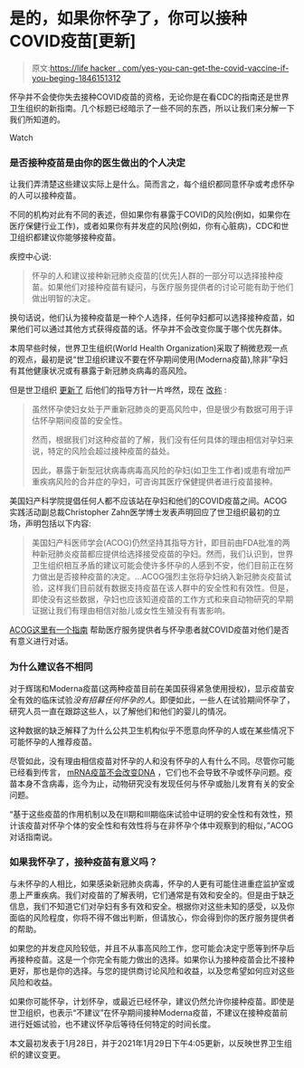 # 是的，如果你怀孕了，你可以接种COVID疫苗[更新]

> 原文:[https://life hacker . com/yes-you-can-get-the-covid-vaccine-if-you-beging-1846151312](https://lifehacker.com/yes-you-can-get-the-covid-vaccine-if-youre-pregnant-1846151312)

怀孕并不会使你失去接种COVID疫苗的资格，无论你是在看CDC的指南还是世界卫生组织的新指南。几个标题已经暗示了一些不同的东西，所以让我们来分解一下我们所知道的。

Watch

### 是否接种疫苗是由你的医生做出的个人决定

让我们弄清楚这些建议实际上是什么。简而言之，每个组织都同意怀孕或考虑怀孕的人可以接种疫苗。

不同的机构对此有不同的表述，但如果你有暴露于COVID的风险(例如，如果你在医疗保健行业工作)，或者如果你有并发症的风险(例如，你有心脏病)，CDC和世卫组织都建议你能够接种疫苗。

疾控中心说:

> 怀孕的人和建议接种新冠肺炎疫苗的[优先]人群的一部分可以选择接种疫苗。如果他们对接种疫苗有疑问，与医疗服务提供者的讨论可能有助于他们做出明智的决定。

换句话说，他们认为接种疫苗是一种个人选择，任何孕妇都可以选择接种疫苗，如果他们可以通过其他方式获得疫苗的话。怀孕并不会改变你属于哪个优先群体。

本周早些时候，世界卫生组织(World Health Organization)采取了稍微悲观一点的观点，最初是说“世卫组织建议不要在怀孕期间使用(Moderna疫苗),除非”孕妇有其他健康状况或有暴露于新冠肺炎病毒的高风险。

但是世卫组织 [更新了](https://www.nytimes.com/live/2021/01/29/world/covid-19-coronavirus#covid-WHO-pregnancy) 后他们的指导方针一片哗然，现在 [改称](https://www.who.int/news-room/feature-stories/detail/the-moderna-covid-19-mrna-1273-vaccine-what-you-need-to-know) :

> 虽然怀孕使妇女处于严重新冠肺炎的更高风险中，但是很少有数据可用于评估怀孕期间疫苗的安全性。
> 
> 然而，根据我们对这种疫苗的了解，我们没有任何具体的理由相信对孕妇来说，特定的风险会超过接种疫苗的益处。
> 
> 因此，暴露于新型冠状病毒病毒高风险的孕妇(如卫生工作者)或患有增加严重疾病风险的合并症的孕妇，可咨询其医疗保健提供者进行疫苗接种。

美国妇产科学院提倡任何人都不应该站在孕妇和他们的COVID疫苗之间。ACOG实践活动副总裁Christopher Zahn医学博士发表声明回应了世卫组织最初的立场，声明包括以下内容:

> 美国妇产科医师学会(ACOG)仍然坚持其指导方针，即目前由FDA批准的两种新冠肺炎疫苗都应提供给选择接受疫苗的孕妇。然而，我们认识到，世界卫生组织相互矛盾的建议可能会使许多怀孕的人感到不安，他们目前正在努力做出是否接种疫苗的决定。...ACOG强烈主张将孕妇纳入新冠肺炎疫苗试验，这样我们目前就有数据支持疫苗在该人群中的安全性和有效性。但是，即使没有这些数据，孕妇也应该知道疫苗的工作方式和来自动物研究的早期证据让我们有理由相信对胎儿或女性生殖没有有害影响。

[ACOG这里有一个指南](https://www.acog.org/covid-19/covid-19-vaccines-and-pregnancy-conversation-guide-for-clinicians) 帮助医疗服务提供者与怀孕患者就COVID疫苗对他们是否有意义进行对话。

### 为什么建议各不相同

对于辉瑞和Moderna疫苗(这两种疫苗目前在美国获得紧急使用授权)，显示疫苗安全有效的临床试验*没有招募任何怀孕的人*。即便如此，一些人在试验期间怀孕了，研究人员一直在跟踪这些人，以了解他们和他们的婴儿的情况。

这种数据的缺乏解释了为什么公共卫生机构似乎不愿意向怀孕的人或在某些情况下可能怀孕的人推荐疫苗。

尽管如此，没有理由相信疫苗对怀孕的人和没有怀孕的人有什么不同。尽管你可能已经看到传言， [mRNA疫苗不会改变DNA](https://lifehacker.com/how-mrna-vaccines-work-1845895792) ，它们也不会导致不孕或怀孕问题。疫苗本身不含病毒，迄今为止，动物研究没有发现任何与怀孕或胎儿发育有关的安全问题。

“基于这些疫苗的作用机制以及在II期和III期临床试验中证明的安全性和有效性，预计该疫苗对怀孕个体的安全性和有效性将与在非怀孕个体中观察到的相似，”ACOG对话指南说。

### 如果我怀孕了，接种疫苗有意义吗？

与未怀孕的人相比，如果感染新冠肺炎病毒，怀孕的人更有可能住进重症监护室或患上严重疾病。我们对疫苗的了解表明，它们通常是有效和安全的。但是由于缺乏信息，我们不知道它们对孕妇有多有效和安全。根据你对这些未知的感受，以及你面临的风险程度，你将不得不做出判断，但请放心，你会得到你的医疗服务提供者的帮助。

如果您的并发症风险较低，并且不从事高风险工作，您可能会决定宁愿等到怀孕后再接种疫苗。这是一个你完全有能力做出的选择。如果你认为接种疫苗会比不接种更好，那也是你的选择。与您的提供商讨论风险和收益，以及您希望如何应对这些风险和收益。

如果你可能怀孕，计划怀孕，或最近已经怀孕，建议仍然允许你接种疫苗。即使是世卫组织，也表示“不建议”在怀孕期间接种Moderna疫苗，不建议在接种疫苗前进行妊娠试验，也不建议怀孕后等待任何特定的时间长度。

本文最初发表于1月28日，并于2021年1月29日下午4:05更新，以反映世界卫生组织的建议变更。